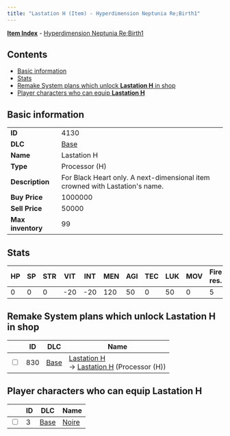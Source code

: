 ```yaml
---
title: "Lastation H (Item) - Hyperdimension Neptunia Re;Birth1"
---
```


[**Item Index**](/neptunia/rb1/item/index.html) - [Hyperdimension Neptunia Re;Birth1](/neptunia/rb1)

## Contents

- [Basic information](#basic-information)
- [Stats](#stats)
- [Remake System plans which unlock **Lastation H** in shop](#remake-system-plans-which-unlock-lastation-h-in-shop)
- [Player characters who can equip **Lastation H**](#player-characters-who-can-equip-lastation-h)

## Basic information

|   |   |
| -- | -- |
| **ID** | 4130 |
| **DLC** | [Base](/neptunia/rb1/dlc/1-base.html) |
| **Name** | Lastation H |
| **Type** | Processor (H) |
| **Description** | For Black Heart only. A next-dimensional item crowned with Lastation's name. |
| **Buy Price** | 1000000 |
| **Sell Price** | 50000 |
| **Max inventory** | 99 |

## Stats

| HP | SP | STR | VIT | INT | MEN | AGI | TEC | LUK | MOV | Fire res. | Ice res. | Wind res. | Lightning res. |
| -- | -- | --- | --- | --- | --- | --- | --- | --- | --- | --------- | -------- | --------- | -------------- |
| 0 | 0 | 0 | -20 | -20 | 120 | 50 | 0 | 50 | 0 | 5 | 0 | 0 | 0 |

## Remake System plans which unlock **Lastation H** in shop

|    | ID | DLC | Name |
| -- | -- | --- | ---- |
| <input type="checkbox" id="rb1-remake-1-830" class="trackbox" /> | 830 | [Base](/neptunia/rb1/dlc/1-base.html) | [Lastation H](/neptunia/rb1/remake/1-830-lastation-h.html)<br />→ [Lastation H](/neptunia/rb1/item/1-4130-lastation-h.html) (Processor (H)) |

## Player characters who can equip **Lastation H**

|    | ID | DLC | Name |
| -- | -- | --- | ---- |
| <input type="checkbox" id="rb1-player-1-3" class="trackbox" /> | 3 | [Base](/neptunia/rb1/dlc/1-base.html) | [Noire](/neptunia/rb1/player/1-3-noire.html) |